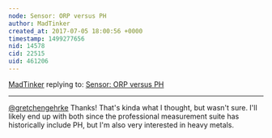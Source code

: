 ```yaml
---
node: Sensor: ORP versus PH
author: MadTinker
created_at: 2017-07-05 18:00:56 +0000
timestamp: 1499277656
nid: 14578
cid: 22515
uid: 461206
---
```




[MadTinker](../profile/MadTinker) replying to: [Sensor: ORP versus PH](../notes/MadTinker/06-24-2017/sensor-orp-versus-ph)

----
[@gretchengehrke](/profile/gretchengehrke) Thanks! That's kinda what I thought, but wasn't sure. I'll likely end up with both since the professional measurement suite has historically include PH, but I'm also very interested in heavy metals. 
